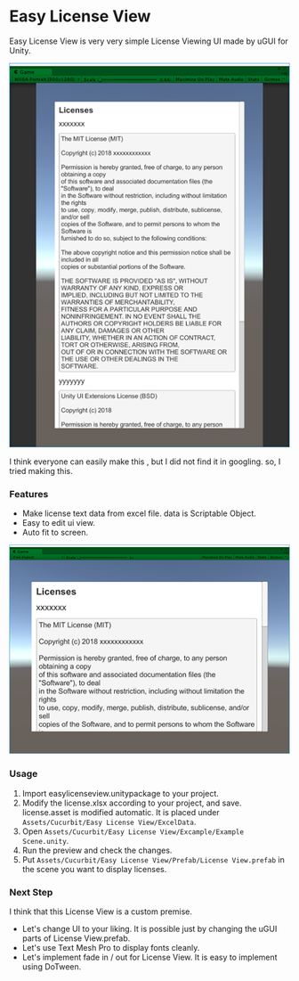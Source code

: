 # Easy License View

Easy License View is very very simple License Viewing UI made by uGUI for Unity.

![cap1.png](doc/img/cap1.png)

I think everyone can easily make this , but I did not find it in googling. so, I tried making this.

### Features
- Make license text data from excel file. data is Scriptable Object.
- Easy to edit ui view.
- Auto fit to screen.

![cap2.png](doc/img/cap2.png)

### Usage
1. Import easylicenseview.unitypackage to your project.
1. Modify the license.xlsx according to your project, and save. license.asset is modified automatic. It is placed under `Assets/Cucurbit/Easy License View/ExcelData`.
1. Open `Assets/Cucurbit/Easy License View/Excample/Example Scene.unity`.
1. Run the preview and check the changes.
1. Put `Assets/Cucurbit/Easy License View/Prefab/License View.prefab` in the scene you want to display licenses.

### Next Step
I think that this License View is a custom premise.
- Let's change UI to your liking. It is possible just by changing the uGUI parts of License View.prefab.
- Let's use Text Mesh Pro to display fonts cleanly.
- Let's implement fade in / out for License View. It is easy to implement using DoTween.
